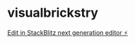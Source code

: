 # visualbrickstry

[Edit in StackBlitz next generation editor ⚡️](https://stackblitz.com/~/github.com/sylesh513/visualbrickstry)